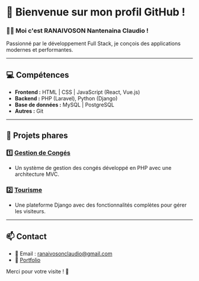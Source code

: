 # 🌟 Bienvenue sur mon profil GitHub !

### 👨‍💻 Moi c'est RANAIVOSON Nantenaina Claudio !

Passionné par le développement Full Stack, je conçois des applications modernes et performantes.

---

## 💻 Compétences

- **Frontend :** HTML | CSS | JavaScript (React, Vue.js)
- **Backend :** PHP (Laravel), Python (Django)
- **Base de données :** MySQL | PostgreSQL
- **Autres :** Git

---

## 🚀 Projets phares

### 1️⃣ **[Gestion de Congés](https://github.com/votreLienProjet)**
  - Un système de gestion des congés développé en PHP avec une architecture MVC.

### 2️⃣ **[Tourisme](https://github.com/votreLienProjet)**
  - Une plateforme Django avec des fonctionnalités complètes pour gérer les visiteurs.

---

## 📫 Contact

- 📧 Email : [ranaivosonclaudio@gmail.com](mailto:ranaivosonclaudio@gmail.com)
- 🌟 [Portfolio](https://votresite.com)

Merci pour votre visite ! 🎉
